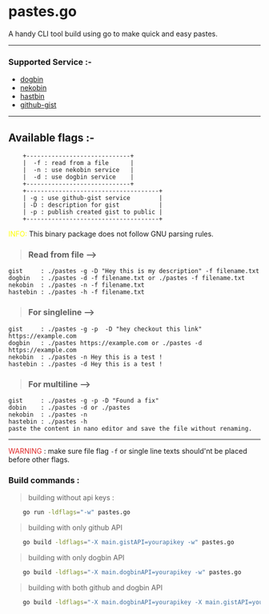 # pastes.go

A handy CLI tool build using go to make quick and easy pastes.

-------

### Supported Service :-
- [dogbin](https://del.dog/)
- [nekobin](https://nekobin.com/)
- [hastbin](https://hastebin.com/)
- [github-gist](https://gist.github.com/)
------

## Available flags :-
        +-----------------------------+
	    |  -f : read from a file      |
	    |  -n : use nekobin service   |
	    |  -d : use dogbin service    |
        +-----------------------------+
        +-------------------------------------+
        | -g : use github-gist service        |
        | -D : description for gist           |
        | -p : publish created gist to public |
        +-------------------------------------+
<font color=yellow>INFO:</font> This binary package does not follow GNU parsing rules.

> ### Read from file -->
```
gist     : ./pastes -g -D "Hey this is my description" -f filename.txt
dogbin   : ./pastes -d -f filename.txt or ./pastes -f filename.txt
nekobin  : ./pastes -n -f filename.txt
hastebin : ./pastes -h -f filename.txt
```

> ### For singleline -->
```
gist     : ./pastes -g -p  -D "hey checkout this link" https://example.com
dogbin   : ./pastes https://example.com or ./pastes -d https://example.com
nekobin  : ./pastes -n Hey this is a test !
hastebin : ./pastes -d Hey this is a test !
```
> ### For multiline -->
```
gist     : ./pastes -g -p -D "Found a fix"
dobin    : ./pastes -d or ./pastes
nekobin  : ./pastes -n
hastebin : ./pastes -h
paste the content in nano editor and save the file without renaming.
```
-----
<font color="#DF2929">WARNING</font>  : make sure file flag `-f` or single line texts should'nt be placed before other flags.<br>
### Build commands : 
> building without api keys :
```bash
    go run -ldflags="-w" pastes.go
```
> building with only github API
```bash
    go build -ldflags="-X main.gistAPI=yourapikey -w" pastes.go
```
> building with only dogbin API
```bash
    go build -ldflags="-X main.dogbinAPI=yourapikey -w" pastes.go
```
> building with both github and dogbin API
```bash
    go build -ldflags="-X main.dogbinAPI=yourapikey -X main.gistAPI=yourapikey -w" pastes.go
```

